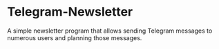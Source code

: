 # Telegram-Newsletter
A simple newsletter program that allows sending Telegram messages to numerous users and planning those messages.
